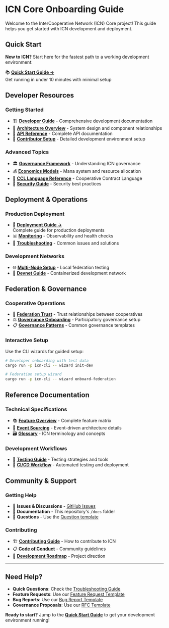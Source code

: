 # ICN Core Onboarding Guide

Welcome to the InterCooperative Network (ICN) Core project! This guide helps you get started with ICN development and deployment.

## Quick Start

**New to ICN?** Start here for the fastest path to a working development environment:

📚 **[Quick Start Guide →](QUICKSTART.md)**  
Get running in under 10 minutes with minimal setup

## Developer Resources

### Getting Started
- 🏗️ **[Developer Guide](DEVELOPER_GUIDE.md)** - Comprehensive development documentation
- 🧱 **[Architecture Overview](ARCHITECTURE.md)** - System design and component relationships  
- 📖 **[API Reference](API.md)** - Complete API documentation
- 🔧 **[Contributor Setup](CONTRIBUTOR_SETUP.md)** - Detailed development environment setup

### Advanced Topics
- 🏛️ **[Governance Framework](governance-framework.md)** - Understanding ICN governance
- 💰 **[Economics Models](economics-models.md)** - Mana system and resource allocation
- 🔮 **[CCL Language Reference](CCL_LANGUAGE_REFERENCE.md)** - Cooperative Contract Language
- 🔐 **[Security Guide](PRODUCTION_SECURITY_GUIDE.md)** - Security best practices

## Deployment & Operations

### Production Deployment
- 🚀 **[Deployment Guide →](deployment-guide.md)**  
  Complete guide for production deployments
- 📊 **[Monitoring](monitoring.md)** - Observability and health checks
- 🔧 **[Troubleshooting](TROUBLESHOOTING.md)** - Common issues and solutions

### Development Networks
- 🌐 **[Multi-Node Setup](MULTI_NODE_GUIDE.md)** - Local federation testing
- 🐳 **[Devnet Guide](../icn-devnet/README.md)** - Containerized development network

## Federation & Governance

### Cooperative Operations
- 🤝 **[Federation Trust](FEDERATION_TRUST.md)** - Trust relationships between cooperatives
- ⚖️ **[Governance Onboarding](governance_onboarding.md)** - Participatory governance setup
- 📋 **[Governance Patterns](governance-pattern-library.md)** - Common governance templates

### Interactive Setup
Use the CLI wizards for guided setup:

```bash
# Developer onboarding with test data
cargo run -p icn-cli -- wizard init-dev

# Federation setup wizard
cargo run -p icn-cli -- wizard onboard-federation
```

## Reference Documentation

### Technical Specifications  
- 📚 **[Feature Overview](ICN_FEATURE_OVERVIEW.md)** - Complete feature matrix
- 🔄 **[Event Sourcing](EVENT_SOURCING.md)** - Event-driven architecture details
- 🗃️ **[Glossary](GLOSSARY.md)** - ICN terminology and concepts

### Development Workflows
- 🧪 **[Testing Guide](large_scale_testing.md)** - Testing strategies and tools
- 🔁 **[CI/CD Workflow](../.github/workflows/)** - Automated testing and deployment

## Community & Support

### Getting Help
- 💬 **Issues & Discussions** - [GitHub Issues](https://github.com/InterCooperative-Network/icn-core/issues)
- 📖 **Documentation** - This repository's `/docs` folder
- 🤔 **Questions** - Use the [Question template](.github/ISSUE_TEMPLATE/question.md)

### Contributing
- 🏗️ **[Contributing Guide](../CONTRIBUTING.md)** - How to contribute to ICN
- 📋 **[Code of Conduct](../CODE_OF_CONDUCT.md)** - Community guidelines
- 🎯 **[Development Roadmap](COOPERATIVE_ROADMAP.md)** - Project direction

---

## Need Help?

- **Quick Questions**: Check the [Troubleshooting Guide](TROUBLESHOOTING.md)
- **Feature Requests**: Use our [Feature Request Template](../.github/ISSUE_TEMPLATE/feature_request.yml)
- **Bug Reports**: Use our [Bug Report Template](../.github/ISSUE_TEMPLATE/bug_report.yml)
- **Governance Proposals**: Use our [RFC Template](../.github/ISSUE_TEMPLATE/rfc.md)

**Ready to start?** Jump to the **[Quick Start Guide](QUICKSTART.md)** to get your development environment running! 